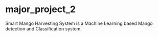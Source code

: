 # major_project_2
Smart Mango Harvesting System is a Machine Learning based Mango detection and Classification system.
